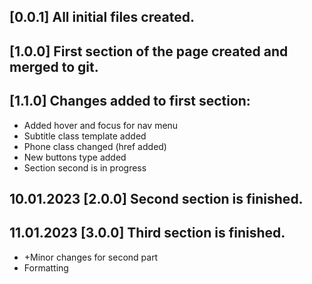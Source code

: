 ## [0.0.1] All initial files created.

## [1.0.0] First section of the page created and merged to git.

## [1.1.0] Changes added to first section: 

- Added hover and focus for nav menu
- Subtitle class template added 
- Phone class changed (href added)
- New buttons type added
- Section second is in progress

## 10.01.2023 [2.0.0] Second section is finished.

## 11.01.2023 [3.0.0] Third section is finished.

- +Minor changes for second part
- Formatting